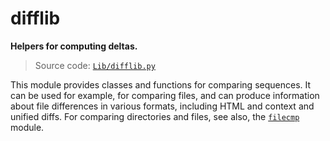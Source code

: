 # difflib

**Helpers for computing deltas.**

> Source code: [`Lib/difflib.py`](https://github.com/python/cpython/tree/3.13/Lib/difflib.py)

This module provides classes and functions for comparing sequences. It can be used for example, for comparing files, and can produce information about file differences in various formats, including HTML and context and unified diffs. For comparing directories and files, see also, the [`filecmp`](/modules/filecmp/) module.
